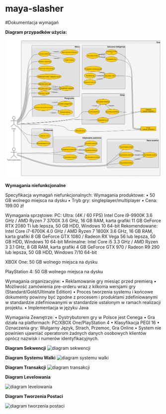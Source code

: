 # maya-slasher

#Dokumentacja wymagań

<b>Diagram przypadków użycia:</b>
  
![Diagram przypadkow użycia](https://github.com/4cer/maya-slasher/blob/master/1.%20Dokumentacja%20wymaga%C5%84/a.%20diagram%20przypadk%C3%B3w%20uzycia/diagram_przypadkow_uzycia1x.png)

<b>Wymagania niefunkcjonalne</b>

Specyfikacja wymagań niefunkcjonalnych:
Wymagania produktowe:
•	50 GB wolnego miejsca na dysku
•	Tryb gry: singleplayer/multiplayer
•	Cena: 199.00 zł

Wymagania sprzętowe:
PC:
Ultra: (4K / 60 FPS) Intel Core i9-9900K 3.6 GHz / AMD Ryzen 7 3700X 3.6 GHz, 16 GB RAM, karta grafiki 11 GB GeForce RTX 2080 Ti lub lepsza, 50 GB HDD, Windows 10 64-bit 
Rekomendowane: Intel Core i7-6700K 4.0 GHz / AMD Ryzen 7 1800X 3.6 GHz, 16 GB RAM, karta grafiki 8 GB GeForce GTX 1080 / Radeon RX Vega 56 lub lepsza, 50 GB HDD, Windows 10 64-bit 
Minimalne: Intel Core i5 3.3 GHz / AMD Ryzen 3 3.1 GHz, 8 GB RAM, karta grafiki 4 GB GeForce GTX 970 / Radeon R9 290 lub lepsza, 50 GB HDD, Windows 7/10 64-bit 

XBOX One:
50 GB wolnego miejsca na dysku

PlayStation 4:
50 GB wolnego miejsca na dysku

Wymagania organizacyjne:
•	Reklamowanie gry miesiąc przed premierą
•	Możliwość zamówienia pre-orderu wraz z kilkoma wersjami gry (Standard/Gold/Ultimate Edition)
•	Proces tworzenia systemu i końcowe dokumenty powinny być zgodne z procesem i produktami zdefiniowanymi w standardzie zdefiniowanymi w standardzie ustalonym w ramach realizacji projektu.
•	Implementacja w języku Java

Wymagania Zewnętrze:
•	Dystrybutorem gry w Polsce jest Cenega
•	Gra działa na platformach: PC/XBOX One/PlayStation 4
•	Klasyfikacja PEGI 16
•	Oznaczenia gry: Wulgarny Język, Strach, Przemoc, Gra Online
•	System nie powinien ujawniać operatorom żadnych danych osobowych klientów oprócz nazwisk i numerów identyfikacyjnych.


<b>Diagram Sekwencji</b>
![diagram sekwencji](https://github.com/4cer/maya-slasher/blob/master/2.%20Dokumentacja%20analityczna/b.%20diagramy%20aktywno%C5%9Bcidiagramy%20BPMN/diagram%20sekwencji.png)


<b>Diagram Systemu Walki</b>
![diagram systemu walki](https://github.com/4cer/maya-slasher/blob/master/2.%20Dokumentacja%20analityczna/b.%20diagramy%20aktywno%C5%9Bcidiagramy%20BPMN/Diagram%20systemu%20walki.svg)


<b>Diagram Transakcji</b>
![diagram transakcji](https://github.com/4cer/maya-slasher/blob/master/2.%20Dokumentacja%20analityczna/b.%20diagramy%20aktywno%C5%9Bcidiagramy%20BPMN/Diagram_Transakcji.svg)



<b>Diagram Levelowania</b>

![diagram levelowania](https://github.com/4cer/maya-slasher/blob/master/2.%20Dokumentacja%20analityczna/b.%20diagramy%20aktywno%C5%9Bcidiagramy%20BPMN/Levelowanie.png)



<b>Diagram Tworzenia Postaci</b>

![diagram tworzenia postaci](https://github.com/4cer/maya-slasher/blob/master/2.%20Dokumentacja%20analityczna/b.%20diagramy%20aktywno%C5%9Bcidiagramy%20BPMN/Tworzenie%20Postaci.png)
